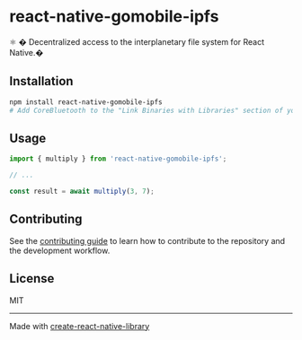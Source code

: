 # react-native-gomobile-ipfs

⚛️ � Decentralized access to the interplanetary file system for React Native.�

## Installation

```sh
npm install react-native-gomobile-ipfs
# Add CoreBluetooth to the "Link Binaries with Libraries" section of your target's __Build Phases__.
```

## Usage

```js
import { multiply } from 'react-native-gomobile-ipfs';

// ...

const result = await multiply(3, 7);
```

## Contributing

See the [contributing guide](CONTRIBUTING.md) to learn how to contribute to the repository and the development workflow.

## License

MIT

---

Made with [create-react-native-library](https://github.com/callstack/react-native-builder-bob)
